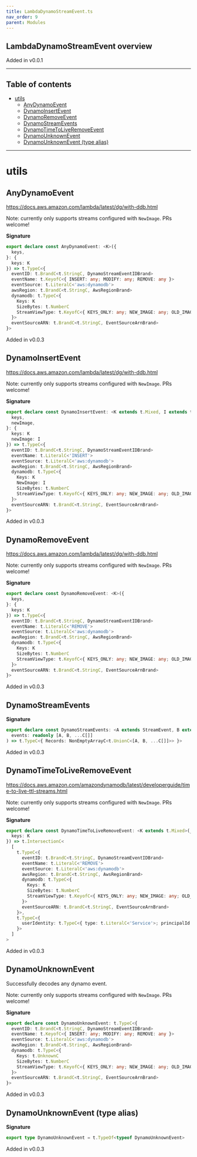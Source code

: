 ```yaml
---
title: LambdaDynamoStreamEvent.ts
nav_order: 9
parent: Modules
---
```


## LambdaDynamoStreamEvent overview

Added in v0.0.1

---

<h2 class="text-delta">Table of contents</h2>

- [utils](#utils)
  - [AnyDynamoEvent](#anydynamoevent)
  - [DynamoInsertEvent](#dynamoinsertevent)
  - [DynamoRemoveEvent](#dynamoremoveevent)
  - [DynamoStreamEvents](#dynamostreamevents)
  - [DynamoTimeToLiveRemoveEvent](#dynamotimetoliveremoveevent)
  - [DynamoUnknownEvent](#dynamounknownevent)
  - [DynamoUnknownEvent (type alias)](#dynamounknownevent-type-alias)

---

# utils

## AnyDynamoEvent

https://docs.aws.amazon.com/lambda/latest/dg/with-ddb.html

Note: currently only supports streams configured with `NewImage`.
PRs welcome!

**Signature**

```ts
export declare const AnyDynamoEvent: <K>({
  keys,
}: {
  keys: K
}) => t.TypeC<{
  eventID: t.BrandC<t.StringC, DynamoStreamEventIDBrand>
  eventName: t.KeyofC<{ INSERT: any; MODIFY: any; REMOVE: any }>
  eventSource: t.LiteralC<'aws:dynamodb'>
  awsRegion: t.BrandC<t.StringC, AwsRegionBrand>
  dynamodb: t.TypeC<{
    Keys: K
    SizeBytes: t.NumberC
    StreamViewType: t.KeyofC<{ KEYS_ONLY: any; NEW_IMAGE: any; OLD_IMAGE: any; NEW_AND_OLD_IMAGES: any }>
  }>
  eventSourceARN: t.BrandC<t.StringC, EventSourceArnBrand>
}>
```

Added in v0.0.3

## DynamoInsertEvent

https://docs.aws.amazon.com/lambda/latest/dg/with-ddb.html

Note: currently only supports streams configured with `NewImage`.
PRs welcome!

**Signature**

```ts
export declare const DynamoInsertEvent: <K extends t.Mixed, I extends t.Mixed>({
  keys,
  newImage,
}: {
  keys: K
  newImage: I
}) => t.TypeC<{
  eventID: t.BrandC<t.StringC, DynamoStreamEventIDBrand>
  eventName: t.LiteralC<'INSERT'>
  eventSource: t.LiteralC<'aws:dynamodb'>
  awsRegion: t.BrandC<t.StringC, AwsRegionBrand>
  dynamodb: t.TypeC<{
    Keys: K
    NewImage: I
    SizeBytes: t.NumberC
    StreamViewType: t.KeyofC<{ KEYS_ONLY: any; NEW_IMAGE: any; OLD_IMAGE: any; NEW_AND_OLD_IMAGES: any }>
  }>
  eventSourceARN: t.BrandC<t.StringC, EventSourceArnBrand>
}>
```

Added in v0.0.3

## DynamoRemoveEvent

https://docs.aws.amazon.com/lambda/latest/dg/with-ddb.html

Note: currently only supports streams configured with `NewImage`.
PRs welcome!

**Signature**

```ts
export declare const DynamoRemoveEvent: <K>({
  keys,
}: {
  keys: K
}) => t.TypeC<{
  eventID: t.BrandC<t.StringC, DynamoStreamEventIDBrand>
  eventName: t.LiteralC<'REMOVE'>
  eventSource: t.LiteralC<'aws:dynamodb'>
  awsRegion: t.BrandC<t.StringC, AwsRegionBrand>
  dynamodb: t.TypeC<{
    Keys: K
    SizeBytes: t.NumberC
    StreamViewType: t.KeyofC<{ KEYS_ONLY: any; NEW_IMAGE: any; OLD_IMAGE: any; NEW_AND_OLD_IMAGES: any }>
  }>
  eventSourceARN: t.BrandC<t.StringC, EventSourceArnBrand>
}>
```

Added in v0.0.3

## DynamoStreamEvents

**Signature**

```ts
export declare const DynamoStreamEvents: <A extends StreamEvent, B extends StreamEvent, C extends StreamEvent>(
  events: readonly [A, B, ...C[]]
) => t.TypeC<{ Records: NonEmptyArrayC<t.UnionC<[A, B, ...C[]]>> }>
```

Added in v0.0.3

## DynamoTimeToLiveRemoveEvent

https://docs.aws.amazon.com/amazondynamodb/latest/developerguide/time-to-live-ttl-streams.html

Note: currently only supports streams configured with `NewImage`.
PRs welcome!

**Signature**

```ts
export declare const DynamoTimeToLiveRemoveEvent: <K extends t.Mixed>(__0: {
  keys: K
}) => t.IntersectionC<
  [
    t.TypeC<{
      eventID: t.BrandC<t.StringC, DynamoStreamEventIDBrand>
      eventName: t.LiteralC<'REMOVE'>
      eventSource: t.LiteralC<'aws:dynamodb'>
      awsRegion: t.BrandC<t.StringC, AwsRegionBrand>
      dynamodb: t.TypeC<{
        Keys: K
        SizeBytes: t.NumberC
        StreamViewType: t.KeyofC<{ KEYS_ONLY: any; NEW_IMAGE: any; OLD_IMAGE: any; NEW_AND_OLD_IMAGES: any }>
      }>
      eventSourceARN: t.BrandC<t.StringC, EventSourceArnBrand>
    }>,
    t.TypeC<{
      userIdentity: t.TypeC<{ type: t.LiteralC<'Service'>; principalId: t.LiteralC<'dynamodb.amazonaws.com'> }>
    }>
  ]
>
```

Added in v0.0.3

## DynamoUnknownEvent

Successfully decodes any dynamo event.

Note: currently only supports streams configured with `NewImage`.
PRs welcome!

**Signature**

```ts
export declare const DynamoUnknownEvent: t.TypeC<{
  eventID: t.BrandC<t.StringC, DynamoStreamEventIDBrand>
  eventName: t.KeyofC<{ INSERT: any; MODIFY: any; REMOVE: any }>
  eventSource: t.LiteralC<'aws:dynamodb'>
  awsRegion: t.BrandC<t.StringC, AwsRegionBrand>
  dynamodb: t.TypeC<{
    Keys: t.UnknownC
    SizeBytes: t.NumberC
    StreamViewType: t.KeyofC<{ KEYS_ONLY: any; NEW_IMAGE: any; OLD_IMAGE: any; NEW_AND_OLD_IMAGES: any }>
  }>
  eventSourceARN: t.BrandC<t.StringC, EventSourceArnBrand>
}>
```

Added in v0.0.3

## DynamoUnknownEvent (type alias)

**Signature**

```ts
export type DynamoUnknownEvent = t.TypeOf<typeof DynamoUnknownEvent>
```

Added in v0.0.3
